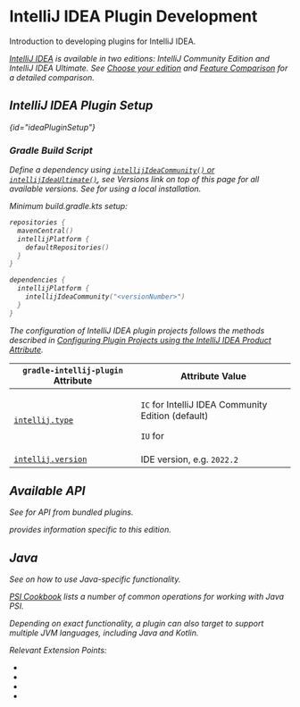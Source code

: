 <!-- Copyright 2000-2024 JetBrains s.r.o. and contributors. Use of this source code is governed by the Apache 2.0 license. -->

# IntelliJ IDEA Plugin Development

<link-summary>Introduction to developing plugins for IntelliJ IDEA.</link-summary>

<var name="productID" value="idea"/>
<var name="marketplaceProductID" value="idea_ce"/>
<include from="snippets.md" element-id="jetbrainsIDE_TLDR"/>

[IntelliJ IDEA](https://www.jetbrains.com/idea/) is available in two editions: IntelliJ Community Edition and IntelliJ IDEA Ultimate.
<snippet id="idea_editions">
See [Choose your edition](https://www.jetbrains.com/idea/features/#choose-your-edition) and [Feature Comparison](https://www.jetbrains.com/products/compare/?product=idea&product=idea-ce) for a detailed comparison.
</snippet>

## IntelliJ IDEA Plugin Setup

{id="ideaPluginSetup"}

### Gradle Build Script

<tabs>
<tab title="IntelliJ Platform Gradle Plugin (2.x)">

Define a dependency using [`intellijIdeaCommunity()` or `intellijIdeaUltimate()`](tools_intellij_platform_gradle_plugin_dependencies_extension.md), see _Versions_ link on top of this page for all available versions.
See [](tools_intellij_platform_gradle_plugin.md#dependenciesLocalPlatform) for using a local installation.

Minimum <path>build.gradle.kts</path> setup:

```kotlin
repositories {
  mavenCentral()
  intellijPlatform {
    defaultRepositories()
  }
}

dependencies {
  intellijPlatform {
    intellijIdeaCommunity("<versionNumber>")
  }
}
```

</tab>
<tab title="Gradle IntelliJ Plugin (1.x)">

The configuration of IntelliJ IDEA plugin projects follows the methods described in [Configuring Plugin Projects using the IntelliJ IDEA Product Attribute](dev_alternate_products.md#using-the-intellij-idea-product-attribute).

| `gradle-intellij-plugin` Attribute                                               | Attribute Value                                                                               |
|----------------------------------------------------------------------------------|-----------------------------------------------------------------------------------------------|
| [`intellij.type`](tools_gradle_intellij_plugin.md#intellij-extension-type)       | <p>`IC` for IntelliJ IDEA Community Edition (default)</p><p>`IU` for [](idea_ultimate.md)</p> |
| [`intellij.version`](tools_gradle_intellij_plugin.md#intellij-extension-version) | IDE version, e.g. `2022.2`                                                                    |

</tab>
</tabs>

## Available API

See [](intellij_community_plugins_extension_point_list.md) for API from bundled plugins.

[](idea_ultimate.md) provides information specific to this edition.

## Java

See [](plugin_compatibility.md#java) on how to use Java-specific functionality.

[PSI Cookbook](psi_cookbook.md#java-specific) lists a number of common operations for working with Java PSI.

Depending on exact functionality, a plugin can also target [](uast.md) to support multiple JVM languages, including Java and Kotlin.

Relevant Extension Points:

- [](intellij_community_plugins_extension_point_list.md#javaanalysispluginxml)
- [](intellij_community_plugins_extension_point_list.md#javaindexingpluginxml)
- [](intellij_community_plugins_extension_point_list.md#javapluginxml)
- [](intellij_community_plugins_extension_point_list.md#javapsipluginxml)
